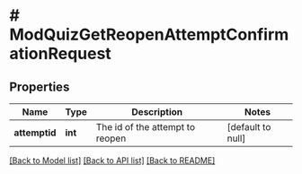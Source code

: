 # # ModQuizGetReopenAttemptConfirmationRequest

## Properties

Name | Type | Description | Notes
------------ | ------------- | ------------- | -------------
**attemptid** | **int** | The id of the attempt to reopen | [default to null]

[[Back to Model list]](../../README.md#models) [[Back to API list]](../../README.md#endpoints) [[Back to README]](../../README.md)
